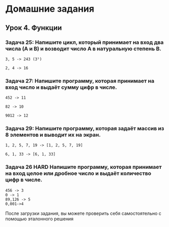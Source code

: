 # Домашние задания

## Урок 4. Функции

### Задача 25: Напишите цикл, который принимает на вход два числа (A и B) и возводит число A в натуральную степень B.
```
3, 5 -> 243 (3⁵)

2, 4 -> 16
```
### Задача 27: Напишите программу, которая принимает на вход число и выдаёт сумму цифр в числе.
```
452 -> 11

82 -> 10

9012 -> 12
```
### Задача 29: Напишите программу, которая задаёт массив из 8 элементов и выводит их на экран.
```
1, 2, 5, 7, 19 -> [1, 2, 5, 7, 19]

6, 1, 33 -> [6, 1, 33]
```
### Задача 26 HARD Напишите программу, которая принимает на вход целое или дробное число и выдаёт количество цифр в числе.
```
456 -> 3
0 -> 1
89,126 -> 5
0,001->4
```

После загрузки задания, вы можете проверить себя самостоятельно с помощью эталонного решения